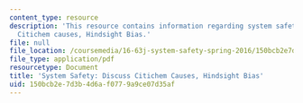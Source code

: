 ```yaml
---
content_type: resource
description: 'This resource contains information regarding system safety: Discuss
  Citichem causes, Hindsight Bias.'
file: null
file_location: /coursemedia/16-63j-system-safety-spring-2016/150bcb2e7d3b4d6af0779a9ce07d35af_MIT16_63JS16_LecNotes3.pdf
file_type: application/pdf
resourcetype: Document
title: 'System Safety: Discuss Citichem Causes, Hindsight Bias'
uid: 150bcb2e-7d3b-4d6a-f077-9a9ce07d35af
---
```

